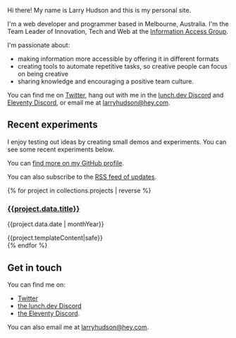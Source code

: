 <div class="h-card">

<div class="photo"><a href="https://larryhudson.io" class="u-url image-link"><img class="u-photo" src="/images/Larry_2020.jpg" alt=""></a></div>

Hi there! My name is <span class="p-name">Larry Hudson</span> and this is my personal site.

<p class="p-note">I'm a web developer and programmer based in <span class="p-locality">Melbourne</span>, <span class="p-country-name">Australia</span>. I'm the <span class="p-job-title">Team Leader of Innovation, Tech and Web</span> at the <a href="https://www.informationaccessgroup.com/" class="p-org">Information Access Group</a>.</p>

I'm passionate about:

- making information more accessible by offering it in different formats
- creating tools to automate repetitive tasks, so creative people can focus on being creative
- sharing knowledge and encouraging a positive team culture.

You can find me on <a href="https://www.twitter.com/larryhudsondev" class="u-url" rel="me">Twitter</a>, hang out with me in the [lunch.dev Discord](https://events.lunch.dev/) and [Eleventy Discord](https://www.11ty.dev/blog/discord), or email me at <a href="mailto:larryhudson@hey.com" class="u-email" rel="me">larryhudson@hey.com</a>.

## Recent experiments

I enjoy testing out ideas by creating small demos and experiments. You can see some recent experiments below.

You can <a href="https://github.com/larryhudson/" class="u-url" rel="me">find more on my GitHub profile</a>.

You can also subscribe to the <a href="/feed.xml" rel="alternate" type="application/rss+xml">RSS feed of updates</a>.

{% for project in collections.projects | reverse %}

<div class="project h-entry">
<h3><a href="{{project.url}}" class="u-url u-uid">{{project.data.title}}</a></h3>
<p class="pull-up smaller"><time class="dt-published" datetime="{{project.data.date | timeValue}}">{{project.data.date | monthYear}}</time></p>
<div class="e-content">
{{project.templateContent|safe}}
</div>
</div>
{% endfor %}

## Get in touch

You can find me on:

- <a href="https://www.twitter.com/larryhudsondev" class="u-url" rel="me">Twitter</a>
- [the lunch.dev Discord](https://events.lunch.dev/)
- [the Eleventy Discord](https://www.11ty.dev/blog/discord/).

You can also email me at <a href="mailto:larryhudson@hey.com" class="u-email" rel="me">larryhudson@hey.com</a>.

</div>
